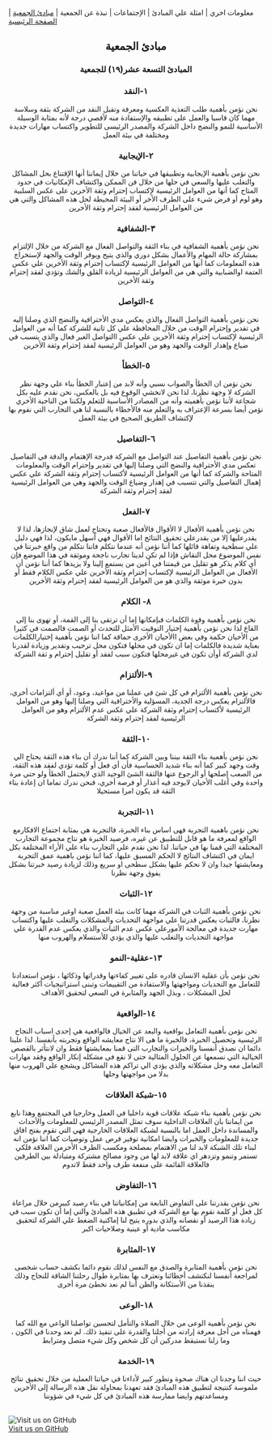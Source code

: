 معلومات اخري | امثلة علي المبادئ | الإجتماعات | نبذة عن الجمعية | [مبادئ الجمعية](https://amateursanonymous.github.io/principles) | [الصفحة الرئيسية](https://amateursanonymous.github.io/index-new)

## <center>مبادئ الجمعية</center>
### <center> المبادئ التسعة عشر(١٩) للجمعية</center>

### <center>  ١-النقد</center>

<center>نحن نؤمن بأهمية طلب التغذية العكسية ومعرفة وتقبل النقد من الشركة بثقة وسلاسة مهما كان قاسيا والعمل على تطبيقه والإستفادة منه لأقصي درجة لأنه بمثابة الوسيلة الأساسية للنمو والنضج داخل الشركة والمصدر الرئيسى للتطوير واكتساب مهارات جديدة ومختلفة في بيئة العمل</center>

### <center> ٢-الإيجابية</center>

<center>نحن نؤمن بأهمية الإيجابية وتطبيقها في حياتنا من خلال إيماننا أنها الإقتناع بحل المشاكل والتغلب عليها والسعي في حلها من خلال فن الممكن واكتشاف الإمكانيات في حدود المتاح  كما أنها من العوامل الرئيسية لإكتساب إحترام وثقة الأخرين على عكس السلبية وهو لوم أو فرض شيء على الطرف الأخر أو البيئة المحيطة لحل هذه المشاكل والتي هي من العوامل الرئيسية لفقد إحترام وثقة الأخرين</center>

### <center> ٣-الشفافية</center>

<center>نحن نؤمن بأهمية الشفافية في بناء الثقة والتواصل الفعال مع الشركة من خلال الإلتزام  بمشاركة حالة المهام والأعمال بشكل دوري والذي يتيح ويوفر الوقت والجهد لإستخراج هذه المعلومات كما أنها من العوامل الرئيسية لإكتساب إحترام وثقة الأخرين علي عكس العتمة اوالضبابية والتي هي من العوامل الرئيسية لزيادة القلق والشك وتؤدي لفقد إحترام وثقة الأخرين</center>

### <center> ٤-التواصل</center>

<center>نحن نؤمن بأهمية التواصل الفعال والذي يعكس مدي الأحترافية والنضج الذي وصلنا إليه في تقدير وإحترام الوقت من خلال المحافظة علي كل ثانية للشركة  كما أنه من العوامل الرئيسية لإكتساب إحترام وثقة الأخرين علي عكس االتواصل الغير فعال والذي يتسبب في ضياع وإهدار الوقت والجهد وهو من العوامل الرئيسية لفقد إحترام وثقة الأخرين</center>

### <center> ٥-الخطأ</center>

<center>نحن نؤمن ان الخطأ والصواب نسبي وأنه لابد من إعتبار الخطأ بناء علي وجهة نظر الشركة لا وجهة نظرنا، لذا نحن لانخشي الوقوع فيه بل بالعكس، نحن نقدم عليه بكل شجاعة لأننا نؤمن بأهميته وأنه من المصادر الأساسية للتعلم ولكننا من الناحية الأخري نؤمن أيضا بسرعة الإعتراف به والتعلم منه فالأخطاء بالنسبة لنا هي التجارب التي نقوم بها لإكتشاف الطريق الصحيح في بيئة العمل</center>


### <center> ٦-التفاصيل </center>

<center>نحن نؤمن بأهمية التفاصيل عند التواصل مع الشركة فدرجة الإهتمام والدقة في التفاصيل تعكس مدي الأحترافية والنضج التي وصلنا إليها في تقدير وإحترام الوقت والمعلومات المتاحة والشركة  كما أنها من العوامل الرئيسية لأكتساب إحترام وثقة الشركة علي عكس إهمال التفاصيل  والتي تتسبب في إهدار وضياع الوقت والجهد وهي من العوامل الرئيسية لفقد إحترام وثقة الشركة</center>

### <center> ٧-الفعل</center>

<center>نحن نؤمن بأهمية الأفعال لا الأقوال فالأفعال صعبة وتحتاج  لعمل شاق لإنجازها، لذا لا يقدرعليها إلا من يقدرعلي تحقيق النتائج اما الأقوال فهي أسهل مايكون، لذا فهي دليل علي سطحية وتفاهة قائلها كما أننا نؤمن أنه عندما نتكلم فاننا نتكلم من واقع خبرتنا في نفس الموضوع محل النقاش فإذا لم تكن لدينا تجارب ناجحة وموثقة في هذا الموضع فإن أي كلام يذكر هو تقليل من قيمتنا في أعين من يستمع إلينا ولا يزيدها كما أننا نؤمن أن الأفعال من العوامل الرئيسية لإكتساب إحترام وثقة الأخرين علي عكس الكلام فقط أو بدون خبرة موثقة والذي هو من العوامل الرئيسية لفقد إحترام وثقة الأخرين</center>

### <center> ٨- الكلام</center>

<center>نحن نؤمن بأهمية وقوة الكلمات فبإمكانها إما أن ترتقى بنا إلى القمة، أو تهوى بنا إلى القاع  لذا نحن نؤمن بأهمية إختيار التوقيت الأمثل للتحدث أو الصمت فالصمت في كثيرا من الأحيان حكمة وفي بعض االأحيان الأخرى حماقة كما اننا نؤمن بأهمية إختيارالكلمات بعناية شديدة فالكلمات إما ان تكون في محلها  فتكون محل ترحيب وتقدير وزيادة لقدرنا لدي الشركة أوأن تكون في غيرمحلها فتكون سبب لفقد أو تقليل إحترام  و ثقة الشركة</center>

### <center> ٩-الألتزام</center>

<center>نحن نؤمن بأهمية الألتزام في كل شئ في عملنا من مواعيد، وعود، أو أي ألتزامات أخري، فالألتزام يعكس درجة الجدية، المسؤلية والأحترافية التي وصلنا إليها وهو من العوامل الرئيسية لأكتساب إحترام وثقة الشركة علي عكس عدم الألتزام وهو من العوامل الرئيسية لفقد إحترام وثقة الشركة</center>

### <center> ١٠-الثقة </center>

<center>نحن نؤمن بأهمية بناء الثقة بيننا وبين الشركة كما أننا ندرك أن بناء هذه الثقة يحتاج الي وقت وجهد كبير كما أنه بناء شديد الحساسية فأن أي فعل أو كلمة تؤدي لفقد هذه الثقة، من الصعب إصلحها أو الرجوع عنها فالثقة الشئ الوحيد الذي لايحتمل الخطأ ولو حتي مرة واحدة  وفي أغلب الأحيان لايوجد فيه أعذار أو فرصة أخري،  فنحن ندرك تماما ان إعادة  بناء الثقة قد يكون امرا مستحيلا</center>

### <center> ١١-التجربة</center>

<center> نحن نؤمن باهمية التجربة فهى اساس بناء الخبرة،  فالتجربة هى بمثابة اجتماع الافكارمع الواقع لمعرفة ما هو قابل للتطبيق عن غيره، فرصيد الخبرة هو نتاج مجموعة التجارب المختلفة التي قمنا بها في حياتنا. لذا نحن نقدم علي التجارب بناء علي الأراء المختلفة بكل ايمان في اكتشاف النتائج لا الحكم المسبق عليها، كما اننا نؤمن باهمية عمق التجربة ومعايشتها جيدا وان لا نحكم عليها بشكل سطحى او سريع وذلك لزيادة رصيد خبرتنا بشكل يفوق وجهة نظرنا 
 </center>
 
### <center> ١٢-الثبات</center>

<center> نحن نؤمن بأهمية الثبات في الشركة مهما كانت بيئة العمل  صعبة اوغير مناسبة من وجهة نظرنا، فالثبات يعكس قدرتنا علي مواجهة التحديات والمشكلات والتغلب عليها واكتساب مهارت جديدة في معالجة الأمورعلي عكس عدم الثبات والذي يعكس عدم القدرة علي مواجهة التحديات والتغلب عليها والذي يؤدي للأستسلام والهروب منها</center>

### <center> ١٣-عقلية-النمو </center>

<center>نحن نؤمن بأن عقلية الانسان قادره على تغيير كفاءتها وقدراتها وذكائها ، نؤمن استعدادنا للتعامل مع التحديات ومواجهتها والاستفادة من التقييمات وتبنى استراتيجيات أكثر فعالية لحل المشكلات ، وبذل الجهد والمثابرة في السعي لتحقيق الأهداف</center>

### <center> ١٤-الواقعية </center>

<center>نحن نؤمن بأهمية التعامل بواقعية والبعد عن الخيال فالواقعية هي إحدى اسباب النجاح الرئيسية وتحصيل الخبرة،  فالخبرة ما هى الا نتاج معايشه الواقع وتجربته بأنفسنا. لذا علينا دائما ان نصدق أنفسنا والخبرات والتجارب التى قمنا بمعايشتها فقط  وان لانتأثر بالقصص الخيالية التي نسمعها عن الحلول المثالية  حتى لا نقع فى مشكله إنكار الواقع  وفقد مهارات التعامل معه وحل مشكلاته والذي يؤدي الي تراكم هذه المشاكل ويشجع علي الهروب منها بدلا من مواجهتها وحلها </center>

### <center> ١٥-شبكة العلاقات</center>

<center>نحن نؤمن بأهمية بناء شبكة علاقات قوية داخليا في العمل وخارجيا في المجتمع وهذا نابع من ايماننا بان العلاقات الداخلية سوف تمثل المصدر الرئيسي للمعلومات والأحداث والمساندة داخل العمل اما بالنسبة لشبكة العلاقات الخارجية فهي التي تقوم بفتح افاق جديدة للمعلومات والخبرات وايضا امكانية توفير فرص عمل وتوصيات كما اننا نؤمن انه لبناء تلك الشبكة لابد لنا من الاهتمام بمصلحة ومكسب الطرف الأخرمن العلاقة  فلكي تستمر وتنمو وتزدهر اي علاقة لابد لها من وجود مصالح مشتركة ومتبادلة بين الطرفين فالعلاقة القائمة على منفعة طرف واحد فقط لاتدوم</center>

### <center> ١٦-التفاوض</center>

<center>نحن نؤمن بقدرتنا على التفاوض النابعة من إمكانياتنا في بناء رصيد كبيرمن خلال مراعاة كل فعل أو كلمة نقوم بها مع الشركة في تطبيق هذه المبادئ  والتي إما أن تكون سبب في زيادة هذا الرصيد أو نقصانه والذي بدوره يتيح لنا إماكنية الضغط علي الشركة لتحقيق مكاسب مادية أو عينية وصلاحيات اكبر</center>

### <center> ١٧-المثابرة </center>

<center>نحن نؤمن بأهمية المثابرة والصدق مع النفس لذلك نقوم دائما بكشف حساب شخصى لمراجعة أنفسنا لنكتشف أخطائنا ونعترف بها بمثابرة طوال رحلتنا الشاقة للنجاح  وذلك ينقذنا من الأستكانة والظن أننا لم نعد نخطئ مرة أخرى</center>

### <center> ١٨-الوعى</center>

<center>نحن نؤمن بأهمية الوعى من خلال الصلاة والتأمل لتحسين تواصلنا الواعي مع الله كما فهمناه  من أجل معرفة إرادته من أجلنا والقدرة على تنفيذ ذلك.  لم نعد وحدنا في الكون ، وما زلنا نستيقظ مدركين أن كل شخص وكل شيء متصل ومترابط</center>

### <center> ١٩-الخدمة</center>

<center>حيث اننا وجدنا ان هناك صحوة وتطور كبير لأداءنا في حياتنا العملية من خلال تحقيق نتائج ملموسة كنتيجة لتطبيق هذه المبادئ فقد تعهدنا بمحاولة نقل هذه الرسالة إلى الأخرين ومساعدتهم  وايضا ممارسة هذه المبادئ في كل شيء في شؤوننا</center>


<br>![Visit us on GitHub](https://raw.githubusercontent.com/amateursanonymous/amateursanonymous.github.io/main/assets/GitHub-logo-100.png)<br>
[Visit us on GitHub](https://github.com/amateursanonymous/amateursanonymous.github.io)

